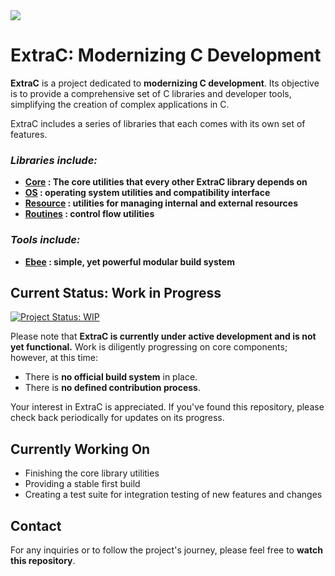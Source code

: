 <img src="./__media/ExtraC-Logo.svg">
<h1> ExtraC: Modernizing C Development </h1>


**ExtraC** is a project dedicated to **modernizing C development**. Its objective is to provide a comprehensive set of C libraries and developer tools, simplifying the creation of complex applications in C.

ExtraC includes a series of libraries that each comes with its own set of features.

### ***Libraries include:***
<ul><b>
    <li> <a href="./libs/ExtraC/core/README.md">Core</a> : The core utilities that every other ExtraC library depends on</li>
    <li> <a href="./libs/ExtraC/os/README.md">OS</a> : operating system utilities and compatibility interface </li>
    <li> <a href="./libs/ExtraC/resource/README.md">Resource</a> : utilities for managing internal and external resources </li>
    <li> <a href="./libs/ExtraC/routines/README.md">Routines</a> : control flow utilities </li>
</b></ul>

### ***Tools include:***

<ul><b>
    <li> <a href="./libs/Ebee/README.md">Ebee</a> : simple, yet powerful modular build system </li>
</b></ul>

## Current Status: Work in Progress

[![Project Status: WIP](https://img.shields.io/badge/Project%20Status-WIP-red)](https://img.shields.io/badge/Project%20Status-WIP-red)

Please note that **ExtraC is currently under active development and is not yet functional.** Work is diligently progressing on core components; however, at this time:

* There is **no official build system** in place.
* There is **no defined contribution process**.

Your interest in ExtraC is appreciated. If you've found this repository, please check back periodically for updates on its progress.

## Currently Working On

- Finishing the core library utilities
- Providing a stable first build
- Creating a test suite for integration testing of new features and changes

## Contact

For any inquiries or to follow the project's journey, please feel free to **watch this repository**.

